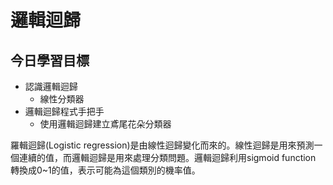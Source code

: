 # 邏輯迴歸
## 今日學習目標
- 認識邏輯迴歸
    - 線性分類器
- 邏輯迴歸程式手把手
    - 使用邏輯迴歸建立鳶尾花朵分類器


羅輯迴歸(Logistic regression)是由線性迴歸變化而來的。線性迴歸是用來預測一個連續的值，而邏輯迴歸是用來處理分類問題。邏輯迴歸利用sigmoid function 轉換成0~1的值，表示可能為這個類別的機率值。